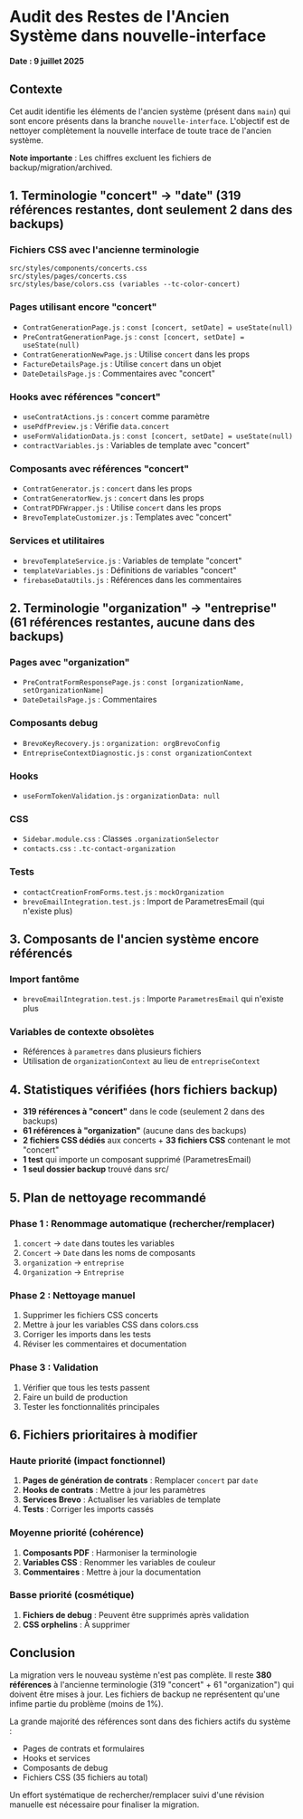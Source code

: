 # Audit des Restes de l'Ancien Système dans nouvelle-interface
**Date : 9 juillet 2025**

## Contexte
Cet audit identifie les éléments de l'ancien système (présent dans `main`) qui sont encore présents dans la branche `nouvelle-interface`. L'objectif est de nettoyer complètement la nouvelle interface de toute trace de l'ancien système.

**Note importante** : Les chiffres excluent les fichiers de backup/migration/archived.

## 1. Terminologie "concert" → "date" (319 références restantes, dont seulement 2 dans des backups)

### Fichiers CSS avec l'ancienne terminologie
```
src/styles/components/concerts.css
src/styles/pages/concerts.css
src/styles/base/colors.css (variables --tc-color-concert)
```

### Pages utilisant encore "concert"
- `ContratGenerationPage.js` : `const [concert, setDate] = useState(null)`
- `PreContratGenerationPage.js` : `const [concert, setDate] = useState(null)`  
- `ContratGenerationNewPage.js` : Utilise `concert` dans les props
- `FactureDetailsPage.js` : Utilise `concert` dans un objet
- `DateDetailsPage.js` : Commentaires avec "concert"

### Hooks avec références "concert"
- `useContratActions.js` : `concert` comme paramètre
- `usePdfPreview.js` : Vérifie `data.concert`
- `useFormValidationData.js` : `const [concert, setDate] = useState(null)`
- `contractVariables.js` : Variables de template avec "concert"

### Composants avec références "concert"
- `ContratGenerator.js` : `concert` dans les props
- `ContratGeneratorNew.js` : `concert` dans les props
- `ContratPDFWrapper.js` : Utilise `concert` dans les props
- `BrevoTemplateCustomizer.js` : Templates avec "concert"

### Services et utilitaires
- `brevoTemplateService.js` : Variables de template "concert"
- `templateVariables.js` : Définitions de variables "concert"
- `firebaseDataUtils.js` : Références dans les commentaires

## 2. Terminologie "organization" → "entreprise" (61 références restantes, aucune dans des backups)

### Pages avec "organization"
- `PreContratFormResponsePage.js` : `const [organizationName, setOrganizationName]`
- `DateDetailsPage.js` : Commentaires

### Composants debug
- `BrevoKeyRecovery.js` : `organization: orgBrevoConfig`
- `EntrepriseContextDiagnostic.js` : `const organizationContext`

### Hooks
- `useFormTokenValidation.js` : `organizationData: null`

### CSS
- `Sidebar.module.css` : Classes `.organizationSelector`
- `contacts.css` : `.tc-contact-organization`

### Tests
- `contactCreationFromForms.test.js` : `mockOrganization`
- `brevoEmailIntegration.test.js` : Import de ParametresEmail (qui n'existe plus)

## 3. Composants de l'ancien système encore référencés

### Import fantôme
- `brevoEmailIntegration.test.js` : Importe `ParametresEmail` qui n'existe plus

### Variables de contexte obsolètes
- Références à `parametres` dans plusieurs fichiers
- Utilisation de `organizationContext` au lieu de `entrepriseContext`

## 4. Statistiques vérifiées (hors fichiers backup)

- **319 références à "concert"** dans le code (seulement 2 dans des backups)
- **61 références à "organization"** (aucune dans des backups)
- **2 fichiers CSS dédiés** aux concerts + **33 fichiers CSS** contenant le mot "concert"
- **1 test** qui importe un composant supprimé (ParametresEmail)
- **1 seul dossier backup** trouvé dans src/

## 5. Plan de nettoyage recommandé

### Phase 1 : Renommage automatique (rechercher/remplacer)
1. `concert` → `date` dans toutes les variables
2. `Concert` → `Date` dans les noms de composants
3. `organization` → `entreprise`
4. `Organization` → `Entreprise`

### Phase 2 : Nettoyage manuel
1. Supprimer les fichiers CSS concerts
2. Mettre à jour les variables CSS dans colors.css
3. Corriger les imports dans les tests
4. Réviser les commentaires et documentation

### Phase 3 : Validation
1. Vérifier que tous les tests passent
2. Faire un build de production
3. Tester les fonctionnalités principales

## 6. Fichiers prioritaires à modifier

### Haute priorité (impact fonctionnel)
1. **Pages de génération de contrats** : Remplacer `concert` par `date`
2. **Hooks de contrats** : Mettre à jour les paramètres
3. **Services Brevo** : Actualiser les variables de template
4. **Tests** : Corriger les imports cassés

### Moyenne priorité (cohérence)
1. **Composants PDF** : Harmoniser la terminologie
2. **Variables CSS** : Renommer les variables de couleur
3. **Commentaires** : Mettre à jour la documentation

### Basse priorité (cosmétique)
1. **Fichiers de debug** : Peuvent être supprimés après validation
2. **CSS orphelins** : À supprimer

## Conclusion

La migration vers le nouveau système n'est pas complète. Il reste **380 références** à l'ancienne terminologie (319 "concert" + 61 "organization") qui doivent être mises à jour. Les fichiers de backup ne représentent qu'une infime partie du problème (moins de 1%). 

La grande majorité des références sont dans des fichiers actifs du système :
- Pages de contrats et formulaires
- Hooks et services
- Composants de debug
- Fichiers CSS (35 fichiers au total)

Un effort systématique de rechercher/remplacer suivi d'une révision manuelle est nécessaire pour finaliser la migration.